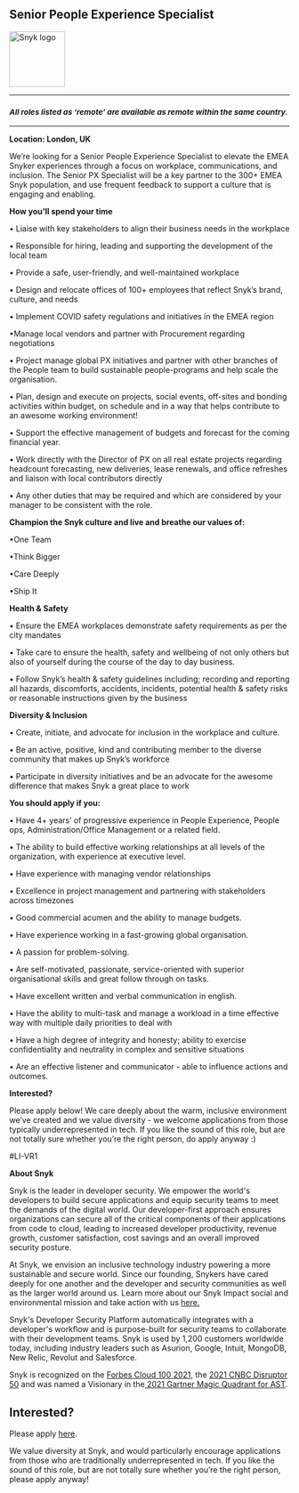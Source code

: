 Senior People Experience Specialist
---

<img src="https://res.cloudinary.com/snyk/image/upload/v1537345894/press-kit/brand/logo-black.png" width="100" alt="Snyk logo" />

<hr>
<h3><em><strong><sub>All roles listed as ‘remote’ are available as remote within the same country.</sub></strong></em></h3>
<hr>
<p><strong>Location: London, UK</strong></p>
<p><span style="font-weight: 400;">We’re looking for a Senior People Experience Specialist to e</span>levate the EMEA Snyker experiences through a focus on workplace, communications, and inclusion. The Senior PX Specialist will be a key partner to the 300+ EMEA Snyk population, and use frequent feedback to support a culture that is engaging and enabling.</p>
<p class="p1"><strong>How you'll spend your time</strong></p>
<p class="p2">• Liaise with key stakeholders to align their business needs in the workplace</p>
<p class="p2">• Responsible for hiring, leading and supporting the development of the local team</p>
<p class="p2">• Provide a safe, user-friendly, and well-maintained workplace&nbsp;</p>
<p class="p2">• Design and relocate offices of 100+ employees that reflect Snyk’s brand, culture, and needs</p>
<p class="p2">• Implement COVID safety regulations and initiatives in the EMEA region</p>
<p class="p2">•Manage local vendors and partner with Procurement regarding negotiations</p>
<p class="p2">• Project manage global PX initiatives and partner with other branches of the People team to build sustainable people-programs and help scale the organisation.&nbsp;</p>
<p class="p2">• Plan, design and execute on projects, social events, off-sites and bonding activities within budget, on schedule and in a way that helps contribute to an awesome working environment!</p>
<p class="p2">• Support the effective management of budgets and forecast for the coming financial year.</p>
<p class="p2">• Work directly with the Director of PX on all real estate projects regarding headcount forecasting, new deliveries, lease renewals, and office refreshes and liaison with local contributors directly</p>
<p class="p2">• Any other duties that may be required and which are considered by your manager to be consistent with the role.</p>
<p class="p2"><strong>Champion the Snyk culture and live and breathe our values of:</strong></p>
<p class="p2">•One Team</p>
<p class="p2">•Think Bigger</p>
<p class="p2">•Care Deeply</p>
<p class="p2">•Ship It</p>
<p class="p2"><strong>Health &amp; Safety</strong></p>
<p class="p2">• Ensure the EMEA workplaces demonstrate safety requirements as per the city mandates</p>
<p class="p2">• Take care to ensure the health, safety and wellbeing of not only others but also of yourself during the course of the day to day business.</p>
<p class="p2">• Follow Snyk’s health &amp; safety guidelines including; recording and reporting all hazards, discomforts, accidents, incidents, potential health &amp; safety risks or reasonable instructions given by the business</p>
<p class="p2"><strong>Diversity &amp; Inclusion</strong></p>
<p class="p2">• Create, initiate, and advocate for inclusion in the workplace and culture.&nbsp;</p>
<p class="p2">• Be an active, positive, kind and contributing member to the diverse community that makes up Snyk’s workforce</p>
<p class="p2">• Participate in diversity initiatives and be an advocate for the awesome difference that makes Snyk a great place to work</p>
<p><strong>You should apply if you:</strong></p>
<p class="p1">• Have 4+ years’ of progressive experience in People Experience, People ops, Administration/Office Management or a related field.&nbsp;</p>
<p class="p2">• The ability to build effective working relationships at all levels of the organization, with experience at executive level.&nbsp;</p>
<p class="p2">• Have experience with managing vendor relationships</p>
<p class="p2">• Excellence in project management and partnering with stakeholders across timezones</p>
<p class="p2">• Good commercial acumen and the ability to manage budgets.</p>
<p class="p2">• Have experience working in a fast-growing global organisation.</p>
<p class="p2">• A passion for problem-solving.</p>
<p class="p2">• Are self-motivated, passionate, service-oriented with superior organisational skills and great follow through on tasks.</p>
<p class="p2">• Have excellent written and verbal communication in english.</p>
<p class="p2">• Have the ability to multi-task and manage a workload in a time effective way with multiple daily priorities to deal with</p>
<p class="p2">• Have a high degree of integrity and honesty; ability to exercise confidentiality and neutrality in complex and sensitive situations</p>
<p class="p2">• Are an effective listener and communicator - able to influence actions and outcomes.</p>
<p><strong>Interested?</strong></p>
<p><span style="font-weight: 400;">Please apply below! We care deeply about the warm, inclusive environment we’ve created and we value diversity - we welcome applications from those typically underrepresented in tech. If you like the sound of this role, but are not totally sure whether you’re the right person, do apply anyway :)</span></p>
<p><span style="font-weight: 400;">#LI-VR1</span></p><div class="content-conclusion"><p><strong>About Snyk</strong></p>
<p><span style="font-weight: 400;">Snyk is the leader in developer security. We empower the world's developers to build secure applications and equip security teams to meet the demands of the digital world. Our developer-first approach ensures organizations can secure all of the critical components of their applications from code to cloud, leading to increased developer productivity, revenue growth, customer satisfaction, cost savings and an overall improved security posture.&nbsp;</span></p>
<p><span style="font-weight: 400;">At Snyk, we envision an inclusive technology industry powering a more sustainable and secure world.</span> <span style="font-weight: 400;">Since our founding, Snykers have cared deeply for one another and the developer and security communities as well as the larger world around us. Learn more about our Snyk Impact social and environmental mission and take action with us </span><a href="https://snyk.io/about/snyk-impact/"><span style="font-weight: 400;">here.</span></a></p>
<p><span style="font-weight: 400;">Snyk's Developer Security Platform automatically integrates with a developer's workflow and is purpose-built for security teams to collaborate with their development teams. Snyk is used by 1,200 customers worldwide today, including industry leaders such as Asurion, Google, Intuit, MongoDB, New Relic, Revolut and Salesforce.</span></p>
<p><span style="font-weight: 400;">Snyk is recognized on the </span><a href="https://www.forbes.com/cloud100/#6f24b5ba5f94"><span style="font-weight: 400;">Forbes Cloud 100 2021</span></a><span style="font-weight: 400;">, the </span><a href="https://www.cnbc.com/2021/05/25/these-are-the-2021-cnbc-disruptor-50-companies.html"><span style="font-weight: 400;">2021 CNBC Disruptor 50</span></a><span style="font-weight: 400;"> and was named a Visionary in the</span><a href="https://snyk.io/blog/snyk-visionary-2021-gartner-magic-quadrant-for-ast/"><span style="font-weight: 400;"> 2021 Gartner Magic Quadrant for AST</span></a><span style="font-weight: 400;">.</span></p></div>

Interested?
---

Please apply [here](https://boards.greenhouse.io/snyk/jobs/5453812002#app).

We value diversity at Snyk, and would particularly encourage applications from those who are traditionally underrepresented in tech.
If you like the sound of this role, but are not totally sure whether you’re the right person, please apply anyway!
